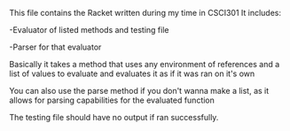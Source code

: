 This file contains the Racket written during my time in CSCI301
It includes:

-Evaluator of listed methods and testing file

-Parser for that evaluator

Basically it takes a method that uses any environment of references and 
a list of values to evaluate and evaluates it as if it was ran on it's own

You can also use the parse method if you don't wanna make a list, as it allows
for parsing capabilities for the evaluated function

The testing file should have no output if ran successfully.
